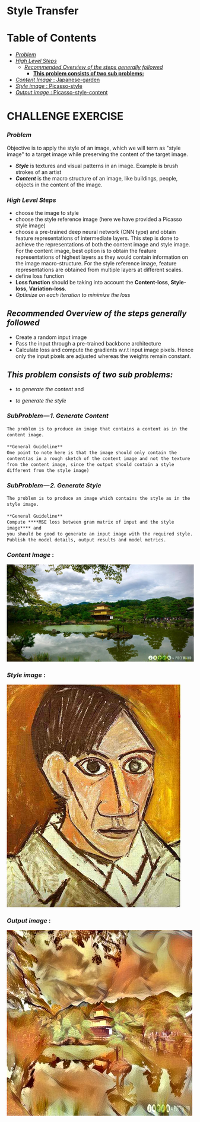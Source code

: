 # Style Transfer 


# Table of Contents

*  [*Problem*](#org9124e2a)
*  [*High Level Steps*](#org2b3434d)
    *  [*Recommended Overview  of the steps generally followed*](#org25df29c)
        *  [**This problem consists of two sub problems:**](#org8d922c8)
*  [*Content Image* : Japanese-garden](#org7199751)
*  [*Style image*   :  Picasso-style](#orgbdd1c6b)
*  [*Output image*   :  Picasso-style-content](#org3737281)



<a id="org9124e2a"></a>


# CHALLENGE EXERCISE
###  *Problem*

Objective  is to apply the style of an image, which we will term as
"style image" to a target image while preserving the content of the
target image.

-   ***Style*** is textures and visual patterns in an image. Example is brush strokes of an artist
-   ***Content*** is the macro structure of an image, like buildings, people, objects in the content of the image.



<a id="org2b3434d"></a>

###  *High Level Steps*

-   choose the image to style
-   choose the style reference image (here we have provided a Picasso style image)
-   choose a pre-trained deep neural network (CNN type) and obtain feature representations of intermediate layers. This step is done
    to achieve the representations of both the content image and style image. For the content image, best option is to obtain the feature
    representations of highest layers as they would contain information on the image macro-structure. For the style reference image, feature
    representations are obtained from multiple layers at different scales.
-   define loss function
-   **Loss function** should be taking into account the **Content-loss**, **Style-loss**, **Variation-loss**.
-   _*Optimize on each iteration to minimize the loss*_



<a id="org25df29c"></a>

## ___**Recommended Overview  of the steps generally followed**___

-   Create a random input image
-   Pass the input through a pre-trained backbone architecture 
-   Calculate loss and compute the gradients w.r.t input image pixels. Hence only the input pixels are adjusted whereas the
    weights remain constant.


<a id="org8d922c8"></a>

##  ___**This problem consists of two sub problems:**___

*  *to generate the content*    and 

*  *to generate the style*

###  *SubProblem — 1. Generate Content* 

    The problem is to produce an image that contains a content as in the
    content image.
    
    **General Guideline** 
    One point to note here is that the image should only contain the
    content(as in a rough sketch of the content image and not the texture
    from the content image, since the output should contain a style
    different from the style image)

###  *SubProblem — 2. Generate Style*

    The problem is to produce an image which contains the style as in the
    style image.  
    
    **General Guideline**
    Compute ****MSE loss between gram matrix of input and the style image**** and
    you should be good to generate an input image with the required style.
    Publish the model details, output results and model metrics.

<a id="org7199751"></a>
### *Content Image* : 
![Japanese_garden](japanese_garden.jpg)

<a id="orgbdd1c6b"></a>
### *Style image*   : 
![Picasso_selfportrait](picasso_selfportrait.jpg)

<a id="org3737281"></a>
### *Output image* : 
![Styled_content](styled_image.jpg)
